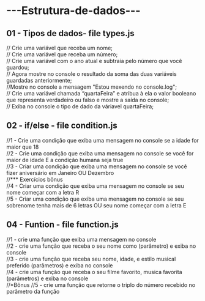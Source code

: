 # ---Estrutura-de-dados---
## 01 - Tipos de dados- file types.js
// Crie uma variável que receba um nome;  
// Crie uma variável que receba um número;  
// Crie uma variável com o ano atual e subtraia pelo número que você guardou;  
// Agora mostre no console o resultado da soma das duas variáveis guardadas anteriormente;  
//Mostre no console a mensagem "Estou mexendo no console.log";  
// Crie uma variável chamada “quartaFeira” e atribua à ela o valor booleano que representa verdadeiro ou falso e mostre a saída no console;  
// Exiba no console o tipo de dado da váriavel quartaFeira;  

## 02 - if/else - file condition.js
//1 - Crie uma condição que exiba uma mensagem no console se a idade for maior que 18  
//2 - Crie uma condição que exiba uma mensagem no console se você for maior de idade E a condição humana seja true  
//3 - Criar uma condição que exiba uma mensagem no console se você fizer aniversário em Janeiro OU Dezembro  
//*** Exercícios bônus  
//4 - Criar uma condição que exiba uma mensagem no console se seu nome começar com a letra R  
//5 - Criar uma condição que exiba uma mensagem no console se seu sobrenome tenha mais de 6 letras OU seu nome começar com a letra E  

## 04 - Funtion - file function.js  
//1 - crie uma função que exiba uma mensagem no console  
//2 - crie uma função que receba o seu nome como (parâmetro) e exiba no console  
//3 - crie uma função que receba seu nome, idade, e estilo musical preferido (parâmetros) e exiba no console   
//4 - crie uma função que receba o seu filme favorito, musica favorita (parâmetros) e exiba no console  
//*Bônus
//5 - crie uma função que retorne o triplo do número recebido no parâmetro da função  
